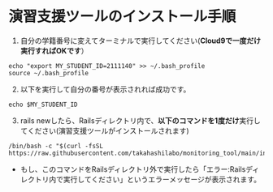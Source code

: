 # 演習支援ツールのインストール手順
1. 自分の学籍番号に変えてターミナルで実行してください(**Cloud9で一度だけ実行すればOKです**）
```
echo "export MY_STUDENT_ID=2111140" >> ~/.bash_profile
source ~/.bash_profile
```
2. 以下を実行して自分の番号が表示されれば成功です。
```
echo $MY_STUDENT_ID
```

3. rails newしたら、Railsディレクトリ内で、**以下のコマンドを1度だけ**実行してください(演習支援ツールがインストールされます)
```
/bin/bash -c "$(curl -fsSL https://raw.githubusercontent.com/takahashilabo/monitoring_tool/main/install.sh)"
```
- もし、このコマンドをRailsディレクトリ外で実行したら「エラー:Railsディレクトリ内で実行してください」というエラーメッセージが表示されます。
